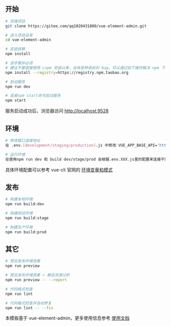 ## 开始

```bash
# 克隆项目
git clone https://gitee.com/qq1020431880/vue-element-admin.git

# 进入项目目录
cd vue-element-admin

# 安装依赖
npm install

# 该步骤非必须
# 建议不要直接使用 cnpm 安装以来，会有各种诡异的 bug。可以通过如下操作解决 npm 下载速度慢的问题
npm install --registry=https://registry.npm.taobao.org

# 启动服务
npm run dev

# 或者npm start命令启动服务
npm start
```

服务启动成功后，浏览器访问 [http://localhost:9528](http://localhost:9528)

## 环境

```bash
# 修改接口连接地址
在 .env.[development/staging/production].js 中修改 VUE_APP_BASE_API='http://接口地址'

# 运行环境
在使用npm run dev 和 build dev/stage/prod 会根据.env.XXX.js里的配置来连接不同环境的接口地址
```

具体环境配置可以参考 vue-cli 官网的 [环境变量和模式](https://cli.vuejs.org/zh/guide/mode-and-env.html)

## 发布

```bash
# 构建本地环境
npm run build:dev

# 构建测试环境
npm run build:stage

# 构建生产环境
npm run build:prod
```

## 其它

```bash
# 预览发布环境效果
npm run preview

# 预览发布环境效果 + 静态资源分析
npm run preview -- --report

# 代码格式检查
npm run lint

# 代码格式检查并自动修复
npm run lint -- --fix
```

本模板基于 vue-element-admin，更多使用信息参考 [使用文档](https://panjiachen.gitee.io/vue-element-admin-site/zh/)
